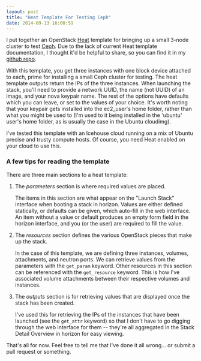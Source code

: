 ```yaml
---
layout: post
title: "Heat Template For Testing Ceph"
date: 2014-09-13 16:00:59
---
```


I put together an OpenStack [Heat][heat] template for bringing up a small 3-node cluster to test [Ceph][ceph]. Due to the lack of current Heat template documentation, I thought it'd be helpful to share, so you can find it in my [github repo][github].

With this template, you get three instances with one block device attached to each, prime for installing a small Ceph cluster for testing. The heat template outputs return the IPs of the three instances. When launching the stack, you'll need to provide a network UUID, the name (not UUID) of an image, and your nova keypair name. The rest of the options have defaults which you can leave, or set to the values of your choice. It's worth noting that your keypair gets installed into the ec2_user's home folder, rather than what you might be used to (I'm used to it being installed in the 'ubuntu' user's home folder, as is usually the case in the Ubuntu cloudimg).

I've tested this template with an Icehouse cloud running on a mix of Ubuntu precise and trusty compute hosts. Of course, you need Heat enabled on your cloud to use this.

### A few tips for reading the template

There are three main sections to a heat template:

1. The *parameters* section is where required values are placed. 

    The items in this section are what appear on the "Launch Stack" interface when booting a stack in horizon. Values are either defined statically, or defaults can be given, which auto-fill in the web interface. An item without a value or default produces an empty form field in the horizon interface, and you (or the user) are required to fill the value.

2. The *resources* section defines the various OpenStack pieces that make up the stack. 

    In the case of this template, we are defining three instances, volumes, attachments, and neutron ports. We can retrieve values from the parameters with the `get_param` keyword. Other resources in this section can be referenced with the `get_resource` keyword. This is how I've associated volume attachments between their respective volumes and instances.

3. The *outputs* section is for retrieving values that are displayed once the stack has been created. 

    I've used this for retrieving the IPs of the instances that have been launched (see the `get_attr` keyword) so that I don't have to go digging through the web interface for them -- they're all aggregated in the Stack Detail Overview in horizon for easy viewing.

That's all for now. Feel free to tell me that I've done it all wrong... or submit a pull request or something.


[heat]: https://wiki.openstack.org/wiki/Heat
[ceph]: http://ceph.com
[github]: https://github.com/sjahl/heat-templates/blob/master/templates/ceph-test-cluster.yaml